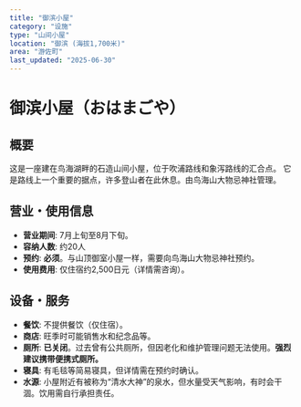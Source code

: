 ```yaml
---
title: "御滨小屋"
category: "设施"
type: "山间小屋"
location: "御滨 (海拔1,700米)"
area: "游佐町"
last_updated: "2025-06-30"
---
```


# 御滨小屋（おはまごや）

## 概要
这是一座建在鸟海湖畔的石造山间小屋，位于吹浦路线和象泻路线的汇合点。 它是路线上一个重要的据点，许多登山者在此休息。由鸟海山大物忌神社管理。

## 营业・使用信息
- **营业期间**: 7月上旬至8月下旬。
- **容纳人数**: 约20人
- **预约**: **必须**。与山顶御室小屋一样，需要向鸟海山大物忌神社预约。
- **使用费用**: 仅住宿约2,500日元（详情需咨询）。

## 设备・服务
- **餐饮**: 不提供餐饮（仅住宿）。
- **商店**: 旺季时可能销售水和纪念品等。
- **厕所**: **已关闭**。过去曾有公共厕所，但因老化和维护管理问题无法使用。**强烈建议携带便携式厕所。**
- **寝具**: 有毛毯等简易寝具，但详情需在预约时确认。
- **水源**: 小屋附近有被称为“清水大神”的泉水，但水量受天气影响，有时会干涸。饮用需自行承担责任。